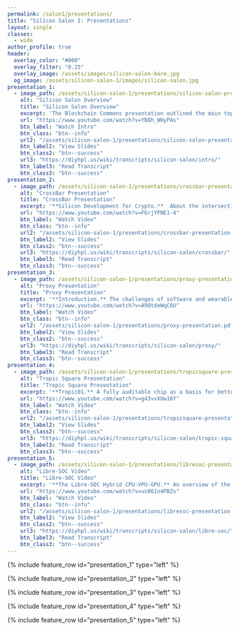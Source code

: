 ```yaml
---
permalink: /salon1/presentations/
title: "Silicon Salon I: Presentations"
layout: single
classes:
  - wide
author_profile: true
header:
  overlay_color: "#000"
  overlay_filter: "0.25"
  overlay_image: /assets/images/silicon-salon-bare.jpg
  og_image: /assets/silicon-salon-1/images/silicon-salon.jpg
presentation_1:
  - image_path: /assets/silicon-salon-1/presentations/silicon-salon-presentation.jpg
    alt: "Silicon Salon Overview"
    title: "Silicon Salon Overview"
    excerpt: 'The Blockchain Commons presentation outlined the main topics and issues for crypto-semiconductor design.'
    url: "https://www.youtube.com/watch?v=YBQh_WHyPAs"
    btn_label: "Watch Intro"
    btn_class: "btn--info"
    url2: "/assets/silicon-salon-1/presentations/silicon-salon-presentation.pdf"
    btn_label2: "View Slides"
    btn_class2: "btn--success"
    url3: "https://diyhpl.us/wiki/transcripts/silicon-salon/intro/"
    btn_label3: "Read Transcript"
    btn_class3: "btn--success"
presentation_2:
  - image_path: /assets/silicon-salon-1/presentations/crossbar-presentation.jpg
    alt: "CrossBar Presentation"
    title: "CrossBar Presentation"
    excerpt: '**Silicon Development for Crypto.**  About the intersection of the crypto and semiconductor cultures as well as Crossbar&rsquo;s ReRAM technology, physical countermeasures, and system architectures.'
    url: "https://www.youtube.com/watch?v=F6rjYPNE1-4"
    btn_label: "Watch Video"
    btn_class: "btn--info"
    url2: "/assets/silicon-salon-1/presentations/crossbar-presentation.pdf"
    btn_label2: "View Slides"
    btn_class2: "btn--success"
    url3: "https://diyhpl.us/wiki/transcripts/silicon-salon/crossbar/"
    btn_label3: "Read Transcript"
    btn_class3: "btn--success"
presentation_3:
  - image_path: /assets/silicon-salon-1/presentations/proxy-presentation.jpg
    alt: "Proxy Presentation"
    title: "Proxy Presentation"
    excerpt: '**Introduction.** The challenges of software and wearable hardware wallet design. A discussion of who Proxy is, what they&rsquo;re building, how they&rsquo;re bridging URL and URL, and what their current and future challenges are.'
    url: "https://www.youtube.com/watch?v=A9QtdeWqC6U"
    btn_label: "Watch Video"
    btn_class: "btn--info"
    url2: "/assets/silicon-salon-1/presentations/proxy-presentation.pdf"
    btn_label2: "View Slides"
    btn_class2: "btn--success"
    url3: "https://diyhpl.us/wiki/transcripts/silicon-salon/proxy/"
    btn_label3: "Read Transcript"
    btn_class3: "btn--success"
presentation_4:
  - image_path: /assets/silicon-salon-1/presentations/tropicsquare-presentation.jpg
    alt: "Tropic Square Presentation"
    title: "Tropic Square Presentation"
    excerpt: '**Tropic01.** A fully auditable chip as a basis for better hardware security. How transparency can drive innovation and how that policy is (currently) unique in the world of semiconductor design. Plus, a look at Kerckhoff&rsquo;s principles and other reasons to open up designs.'
    url: "https://www.youtube.com/watch?v=g43vvXUw16Y"
    btn_label: "Watch Video"
    btn_class: "btn--info"
    url2: "/assets/silicon-salon-1/presentations/tropicsquare-presentation.pdf"
    btn_label2: "View Slides"
    btn_class2: "btn--success"
    url3: "https://diyhpl.us/wiki/transcripts/silicon-salon/tropic-square/"
    btn_label3: "Read Transcript"
    btn_class3: "btn--success"
presentation_5:
  - image_path: /assets/silicon-salon-1/presentations/libresoc-presentation.jpg
    alt: "Libre-SOC Video"
    title: "Libre-SOC Video"
    excerpt: '**The Libre-SOC Hybrid CPU-VPU-GPU.** An overview of the Libre-SOC Project as well as a discussion of challenges & solutions. Why Libre/Open is crucial (even in a business context) and what the practical gotchas are for silicon transparency.'
    url: "https://www.youtube.com/watch?v=us061o4PBZs"
    btn_label: "Watch Video"
    btn_class: "btn--info"
    url2: "/assets/silicon-salon-1/presentations/libresoc-presentation.pdf"
    btn_label2: "View Slides"
    btn_class2: "btn--success"
    url3: "https://diyhpl.us/wiki/transcripts/silicon-salon/libre-soc/"
    btn_label3: "Read Transcript"
    btn_class3: "btn--success"
---
```


{% include feature_row id="presentation_1" type="left" %}

{% include feature_row id="presentation_2" type="left" %}

{% include feature_row id="presentation_3" type="left" %}

{% include feature_row id="presentation_4" type="left" %}

{% include feature_row id="presentation_5" type="left" %}

